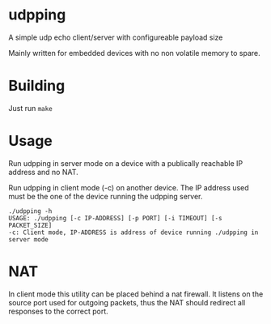 udpping
=======

A simple udp echo client/server with configureable payload size

Mainly written for embedded devices with no non volatile memory to spare.

# Building
Just run ```make```

# Usage
Run udpping in server mode on a device with a publically reachable IP address and no NAT.

Run udpping in client mode (-c) on another device. The IP address used must be the one of the device running the udpping server.

```
./udpping -h
USAGE: ./udpping [-c IP-ADDRESS] [-p PORT] [-i TIMEOUT] [-s PACKET_SIZE]
-c: Client mode, IP-ADDRESS is address of device running ./udpping in server mode
```

# NAT
In client mode this utility can be placed behind a nat firewall.
It listens on the source port used for outgoing packets, thus the NAT should redirect all responses to the correct port.
